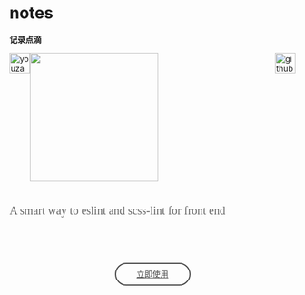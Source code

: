# notes

__记录点滴__

<img src="https://img.yzcdn.cn/public_files/2017/02/09/e84aa8cbbf7852688c86218c1f3bbf17.png" alt="youzan" style="width: 36px;float: left;">
<img src="https://img.yzcdn.cn/public_files/2017/02/09/803e2bac6080c47d17b382fb8e485d72.png" alt="github" style="width: 36px;float: right;">
<img style="width: 226px;" src="https://img.yzcdn.cn/public_files/2017/02/09/232aae6e44455f5d068b9f74b9394f64.png">
<section style="font-family: '.SFNSDisplay-Regular';color: #666;font-size: 20px;margin-top: 40px;">A smart way to eslint and scss-lint for front end</section>
<a href="#install" style="display: block;width: 129px;line-height: 36px;border: 2px solid #484848;border-radius: 20px;text-align: center;color: #484848;margin: 80px auto;">立即使用</a>
